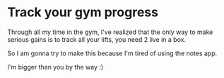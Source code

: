 # Track your gym progress
Through all my time in the gym, I've realized that the only way to make serious gains is to track all your lifts, you need 2 live in a box.

So I am gonna try to make this because I'm tired of using the notes app.


I'm bigger than you by the way :)
